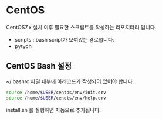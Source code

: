# CentOS

CentOS7.x 설치 이후 필요한 스크립트를 작성하는 리포지터리 입니다.

- scripts : bash script가 모여있는 경로입니다.
- pytyon 

## CentOS Bash 설정
~/.bashrc 파일 내부에 아래코드가 작성되어 있어야 합니다.
```bash
source /home/$USER/centos/env/init.env
source /home/$USER/cenots/env/help.env
```

install.sh 를 실행하면 자동으로 추가됩니다.
